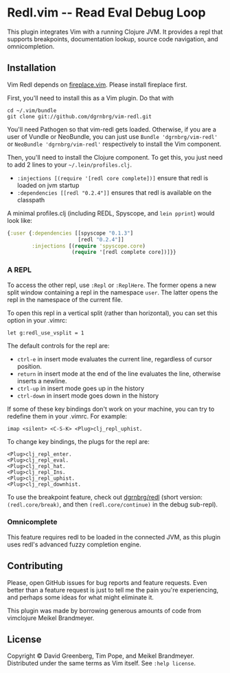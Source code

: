 # Redl.vim -- Read Eval Debug Loop

This plugin integrates Vim with a running Clojure JVM. It provides a repl that
supports breakpoints, documentation lookup, source code navigation, and
omnicompletion.

## Installation

Vim Redl depends on [fireplace.vim](https://github.com/tpope/vim-fireplace).
Please install fireplace first.

First, you'll need to install this as a Vim plugin. Do that with

    cd ~/.vim/bundle
    git clone git://github.com/dgrnbrg/vim-redl.git

You'll need Pathogen so that vim-redl gets loaded. Otherwise, if you are
a user of Vundle or NeoBundle, you can just use `Bundle 'dgrnbrg/vim-redl'`
or `NeoBundle 'dgrnbrg/vim-redl'` respectively to install the Vim component.

Then, you'll need to install the Clojure component. To get this, you just need to add 2 lines
to your `~/.lein/profiles.clj`.

- `:injections [(require '[redl core complete])]` ensure that redl is loaded on jvm startup
- `:dependencies [[redl "0.2.4"]]` ensures that redl is available on the classpath

A minimal profiles.clj (including REDL, Spyscope, and `lein pprint`) would look like:

```clojure
{:user {:dependencies [[spyscope "0.1.3"]
                       [redl "0.2.4"]]
        :injections [(require 'spyscope.core)
                     (require '[redl complete core])]}}
```

### A REPL

To access the other repl, use `:Repl` or `:ReplHere`. The former opens a new
split window containing a repl in the namespace `user`. The latter opens the
repl in the namespace of the current file.

To open this repl in a vertical split (rather than horizontal), you can set this option in your .vimrc:

    let g:redl_use_vsplit = 1

The default controls for the repl are:

- `ctrl-e` in insert mode evaluates the current line, regardless of cursor position.
- `return` in insert mode at the end of the line evaluates the line, otherwise inserts a newline.
- `ctrl-up` in insert mode goes up in the history
- `ctrl-down` in insert mode goes down in the history

If some of these key bindings don't work on your machine, you can try to redefine them in your .vimrc. For example:

    imap <silent> <C-S-K> <Plug>clj_repl_uphist.

To change key bindings, the plugs for the repl are:

    <Plug>clj_repl_enter.
    <Plug>clj_repl_eval.
    <Plug>clj_repl_hat.
    <Plug>clj_repl_Ins.
    <Plug>clj_repl_uphist.
    <Plug>clj_repl_downhist.

To use the breakpoint feature, check out [dgrnbrg/redl](https://github.com/dgrnbrg/redl)
(short version: `(redl.core/break)`, and then `(redl.core/continue)` in the debug sub-repl).

### Omnicomplete

This feature requires redl to be loaded in the connected JVM, as this plugin
uses redl's advanced fuzzy completion engine.

## Contributing

Please, open GitHub issues for bug reports and feature requests.  Even better than a
feature request is just to tell me the pain you're experiencing, and perhaps
some ideas for what might eliminate it.

This plugin was made by borrowing generous amounts of code from vimclojure Meikel Brandmeyer.

## License

Copyright © David Greenberg, Tim Pope, and Meikel Brandmeyer.
Distributed under the same terms as Vim itself.
See `:help license`.
